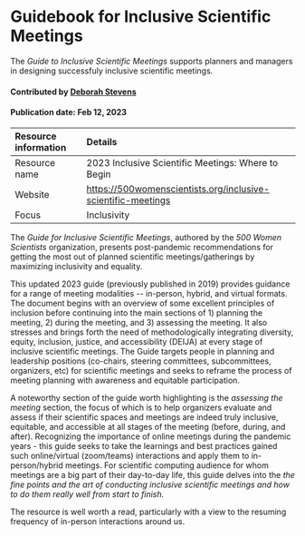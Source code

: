 # Guidebook for Inclusive Scientific Meetings 

<!-- deck text start --> 

The *Guide to Inclusive Scientific Meetings* supports planners and managers in designing successfuly inclusive scientific meetings.

<!-- deck text start --> 

#### Contributed by [Deborah Stevens](https://github.com/haikudeb)

#### Publication date: Feb 12, 2023

Resource information | Details 
:--- | :--- 
Resource name | 2023 Inclusive Scientific Meetings: Where to Begin
Website | https://500womenscientists.org/inclusive-scientific-meetings
Focus | Inclusivity

The *Guide for Inclusive Scientific Meetings*, authored by the  *500 Women Scientists* organization, presents post-pandemic recommendations for getting the most out of planned scientific meetings/gatherings by maximizing inclusivity and equality. 

This updated 2023 guide (previously published in 2019) provides guidance for a range of meeting modalities -- in-person, hybrid, and virtual formats. The document begins with an overview of some excellent principles of inclusion before continuing into the main sections of 1) planning the meeting, 2) during the meeting, and 3) assessing the meeting. It also stresses and brings forth the need of methodologically integrating diversity, equity, inclusion, justice, and accessibility (DEIJA) at every stage of inclusive scientific meetings. The Guide targets people in planning and leadership positions (co-chairs, steering committees, subcommittees, organizers, etc) for scientific meetings and seeks to reframe the process of meeting planning with awareness and equitable participation. 

A noteworthy section of the guide worth highlighting is the *assessing the meeting* section, the focus of which is to help organizers evaluate and assess if their scientific spaces and meetings are indeed truly inclusive, equitable, and accessible at all stages of the meeting (before, during, and after). Recognizing the importance of online meetings during the pandemic years  - this guide seeks to take the learnings and best practices gained such online/virtual (zoom/teams) interactions and apply them to in-person/hybrid meetings. For scientific computing audience for whom meetings are a big part of their day-to-day life, this guide delves into the *the fine points and the art of conducting inclusive scientific meetings and how to do them really well from start to finish.* 

The resource is well worth a read, particularly with a view to the resuming frequency of in-person interactions around us. 

<!---
Publish: yes
Pinned: no
Topics: inclusivity
RSS update: 2023-02-12
--->
